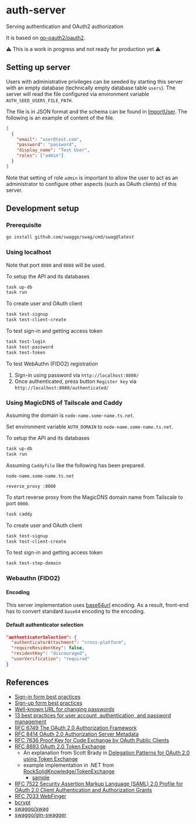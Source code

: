 # auth-server

Serving authentication and OAuth2 authorization

It is based on [go-oauth2/oauth2](https://github.com/go-oauth2/oauth2).

:warning: This is a work in progress and not ready for production yet :warning:

## Setting up server

Users with administrative privileges can be seeded by starting this server with
an empty database (technically empty database table `users`). The server will
read the file configured via environment variable `AUTH_SEED_USERS_FILE_PATH`.

The file is in JSON format and the schema can be found in
[ImportUser](https://github.com/alexhokl/auth-server/blob/c7a770df8026e77f4163df6a9a9d40db3b76a29e/api/model.go#L118). The following is an example of content of the file.

```json
[
  {
    "email": "user@test.com",
    "password": "password",
    "display_name": "Test User",
    "roles": ["admin"]
  }
]
```

Note that setting of role `admin` is important to allow the user to act as an
administrator to configure other aspects (such as OAuth clients) of this server.

## Development setup

### Prerequisite

```sh
go install github.com/swaggo/swag/cmd/swag@latest
```

### Using localhost

Note that port `8080` and `8088` will be used.

To setup the API and its databases

```sh
task up-db
task run
```

To create user and OAuth client

```sh
task test-signup
task test-client-create
```

To test sign-in and getting access token

```sh
task test-login
task test-password
task test-token
```

To test WebAuthn (FIDO2) registration

1. Sign-in using password via `http://localhost:8080/`
2. Once authenticated, press button `Register key` via
   `http://localhost:8080/authenticated/`

### Using MagicDNS of Tailscale and Caddy

Assuming the domain is `node-name.some-name.ts.net`.

Set environment variable `AUTH_DOMAIN` to `node-name.some-name.ts.net`.

To setup the API and its databases

```sh
task up-db
task run
```

Assuming `Caddyfile` like the following has been prepared.

```
node-name.some-name.ts.net

reverse_proxy :8080
```

To start reverse proxy from the MagicDNS domain name from Tailscale to port
`8080`.

```sh
task caddy
```

To create user and OAuth client

```sh
task test-signup
task test-client-create
```

To test sign-in and getting access token

```sh
task test-step-domain
```

### Webauthn (FIDO2)

#### Encoding

This server implementation uses
[base64url](https://datatracker.ietf.org/doc/html/rfc4648#section-5) encoding.
As a result, front-end has to convert standard `base64` encoding to the
encoding.

#### Default authenticator selection

```json
"authenticatorSelection": {
  "authenticatorAttachment": "cross-platform",
  "requireResidentKey": false,
  "residentKey": "discouraged",
  "userVerification": "required"
}
```

## References

- [Sign-in form best practices](https://web.dev/sign-in-form-best-practices/)
- [Sign-up form best practices](https://web.dev/sign-up-form-best-practices/)
- [Well-known URL for changing passwords](https://web.dev/change-password-url/)
- [13 best practices for user account, authentication, and password
  management](https://cloud.google.com/blog/products/identity-security/account-authentication-and-password-management-best-practices)
- [RFC 6749 The OAuth 2.0 Authorization
  Framework](https://www.rfc-editor.org/rfc/rfc6749)
- [RFC 8414 OAuth 2.0 Authorization Server
  Metadata](https://www.rfc-editor.org/rfc/rfc8414.html)
- [RFC 7636 Proof Key for Code Exchange by OAuth Public
  Clients](https://www.rfc-editor.org/rfc/rfc7636)
- [RFC 8693 OAuth 2.0 Token
  Exchange](https://www.rfc-editor.org/rfc/rfc8693.html)
  * An explanation from Scott Brady in [Delegation Patterns for OAuth 2.0 using
    Token
    Exchange](https://www.scottbrady91.com/oauth/delegation-patterns-for-oauth-20)
  * example implementation in .NET from
    [RockSolidKnowledge/TokenExchange](https://github.com/RockSolidKnowledge/TokenExchange)
    + [sample](https://docs.duendesoftware.com/identityserver/v5/tokens/extension_grants/token_exchange/)
- [RFC 7522 Security Assertion Markup Language (SAML) 2.0 Profile for OAuth 2.0
  Client Authentication and Authorization
  Grants](https://www.rfc-editor.org/rfc/rfc7522)
- [RFC 7033 WebFinger](https://www.rfc-editor.org/rfc/rfc7033)
- [bcrypt](https://en.wikipedia.org/wiki/Bcrypt)
- [swaggo/swag](https://github.com/swaggo/swag)
- [swaggo/gin-swagger](https://github.com/swaggo/gin-swagger)
